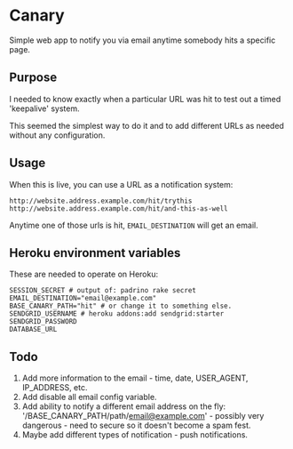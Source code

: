 # Canary

Simple web app to notify you via email anytime somebody hits a specific page.

## Purpose

I needed to know exactly when a particular URL was hit to test out a timed 'keepalive' system.

This seemed the simplest way to do it and to add different URLs as needed without any configuration.

## Usage

When this is live, you can use a URL as a notification system:

```
http://website.address.example.com/hit/trythis
http://website.address.example.com/hit/and-this-as-well
```

Anytime one of those urls is hit, `EMAIL_DESTINATION` will get an email.

## Heroku environment variables

These are needed to operate on Heroku:

```
SESSION_SECRET # output of: padrino rake secret
EMAIL_DESTINATION="email@example.com"
BASE_CANARY_PATH="hit" # or change it to something else.
SENDGRID_USERNAME # heroku addons:add sendgrid:starter
SENDGRID_PASSWORD
DATABASE_URL
```

## Todo

1. Add more information to the email - time, date, USER_AGENT, IP_ADDRESS, etc.
2. Add disable all email config variable.
3. Add ability to notify a different email address on the fly: '/BASE_CANARY_PATH/path/email@example.com' - possibly very dangerous - need to secure so it doesn't become a spam fest.
4. Maybe add different types of notification - push notifications.

